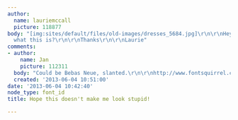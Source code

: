 ```yaml
---
author:
  name: lauriemccall
  picture: 118877
body: "[img:sites/default/files/old-images/dresses_5684.jpg]\r\n\r\nHey all, any ideas
  what this is?\r\n\r\nThanks\r\n\r\nLaurie"
comments:
- author:
    name: Jan
    picture: 112311
  body: "Could be Bebas Neue, slanted.\r\n\r\nhttp://www.fontsquirrel.com/fonts/bebas-neue"
  created: '2013-06-04 10:51:00'
date: '2013-06-04 10:42:40'
node_type: font_id
title: Hope this doesn't make me look stupid!

---
```


